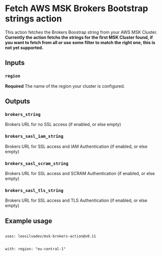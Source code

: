 # Fetch AWS MSK Brokers Bootstrap strings action

This action fetches the Brokers Boostrap string from your AWS MSK Cluster.
**Currently the action fetchs the strings for the first MSK Cluster found, if you want to fetch from all or use some filter to match the right one, this is not yet supported.**

## Inputs

### `region`

**Required** The name of the region your cluster is configured.

## Outputs

### `brokers_string`

Brokers URL for no SSL access (if enabled, or else empty)

### `brokers_sasl_iam_string`

Brokers URL for SSL access and IAM Authentication (if enabled, or else empty)

### `brokers_sasl_scram_string`

Brokers URL for SSL access and SCRAM Authentication (if enabled, or else empty)

### `brokers_sasl_tls_string`

Brokers URL for SSL access and TLS Authentication (if enabled, or else empty)

## Example usage

<code>
uses: leosilvadev/msk-brokers-action@v0.11

with:
  region: "eu-central-1"
</code>